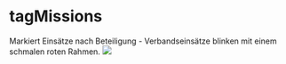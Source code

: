 # tagMissions
Markiert Einsätze nach Beteiligung - Verbandseinsätze blinken mit einem schmalen roten Rahmen.
![](https://i.imgur.com/S1UUMdF.png)
